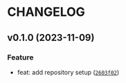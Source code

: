 # CHANGELOG



## v0.1.0 (2023-11-09)

### Feature

* feat: add repository setup ([`2603f02`](https://github.com/estripling/onekit/commit/2603f02007d10a8b932a0510495df89a9c64635b))
